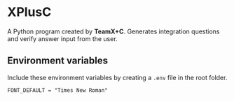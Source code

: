 # XPlusC

A Python program created by **TeamX+C**. Generates integration questions and verify answer input from the user.

## Environment variables

Include these environment variables by creating a `.env` file in the root folder.

```
FONT_DEFAULT = "Times New Roman"
```
